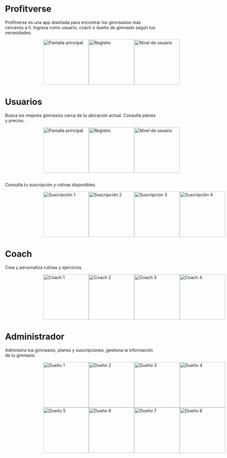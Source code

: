 # **Profitverse**

Profitverse es una app diseñada para encontrar los gimnsasios más cercanos a tí. Ingresa como usuario, coach o dueño de gimnasio según tus necesidades.

<div style="display: flex; justify-content: space-around; margin: auto; width: 50%;">
    <img src="https://github.com/user-attachments/assets/9b7645f1-557f-4ccc-bc3b-15eb9cee93e9" alt="Pantalla principal" width="150">
    <img src="https://github.com/user-attachments/assets/312cc3e9-a810-47a0-bce1-a2ab1b73be24" alt="Registro" width="150">
    <img src="https://github.com/user-attachments/assets/b184125e-4115-4af3-9bf6-77487ed68a75" alt="Nivel de usuario" width="150">
</div>


# **Usuarios**

Busca los mejores gimnasios cerca de tu ubicación actual. Consulta planes y precios. 

<div style="display: flex; justify-content: space-around; margin: auto; width: 50%;">
    <img src="https://github.com/user-attachments/assets/7bc340d2-64b0-49bc-ac6a-2dc959f58de3" alt="Pantalla principal" width="150">
    <img src="https://github.com/user-attachments/assets/f9634fa2-3007-4a20-86c5-a35cc66b7549" alt="Registro" width="150">
    <img src="https://github.com/user-attachments/assets/2e0f49da-224f-47c3-93cd-045ef61e5073" alt="Nivel de usuario" width="150">
</div>

<br>Consulta tu suscripción y rutinas disponibles.<br>

<div style="display: flex; justify-content: space-around; margin: auto; width: 50%;">
    <img src="https://github.com/user-attachments/assets/286777b4-66e3-4c33-b58c-45d5a137f691" alt="Suscripción 1" width="150">
    <img src="https://github.com/user-attachments/assets/5ad96fb5-ee53-4709-be94-63e1441da9a4" alt="Suscripción 2" width="150">
    <img src="https://github.com/user-attachments/assets/2b88fea1-aeb8-46fa-86f7-3f0791130d45" alt="Suscripción 3" width="150">
    <img src="https://github.com/user-attachments/assets/123a96fa-55b0-4edb-aa2b-4086f840a637" alt="Suscripción 4" width="150">
</div>

# **Coach**

Crea y personaliza rutinas y ejercicios. 

<div style="display: flex; justify-content: space-around; margin: auto; width: 50%;">
    <img src="https://github.com/user-attachments/assets/b5eaf3f3-e228-4c52-8adc-ca993b79454c" alt="Coach 1" width="150">
    <img src="https://github.com/user-attachments/assets/97be1504-ff9d-4873-b558-31e02bef8c34" alt="Coach 2" width="150">
    <img src="https://github.com/user-attachments/assets/dfdeb225-22d9-49fc-bd8c-50346aad978f" alt="Coach 3" width="150">
    <img src="https://github.com/user-attachments/assets/d2666973-bc92-404f-ba99-b35991aecb46" alt="Coach 4" width="150">

</div>

# **Administrador**

Administra tus gimnasios, planes y suscripciones, gestiona la información de tu gimnasio.

<div style="display: flex; justify-content: space-around; margin: auto; width: 50%;">
    <img src="https://github.com/user-attachments/assets/fb38e731-fc82-42e2-ae0e-77a964d97731" alt="Dueño 1" width="150">
    <img src="https://github.com/user-attachments/assets/8f619566-ae8e-4d81-84d0-d6da8c3966ef" alt="Dueño 2" width="150">
    <img src="https://github.com/user-attachments/assets/0cf28e40-a7fb-425d-a6e9-dc526072a6d5" alt="Dueño 3" width="150">
    <img src="https://github.com/user-attachments/assets/2277d139-9ce8-4d3b-8b83-72e76b1785ed" alt="Dueño 4" width="150">

</div>

<div style="display: flex; justify-content: space-around; margin: auto; width: 50%;">
    <img src="https://github.com/user-attachments/assets/8ca8a674-2371-48fc-b838-a53eb38f4d31" alt="Dueño 5" width="150">
    <img src="https://github.com/user-attachments/assets/b94999cb-9901-4f84-a8f5-c49140f47256" alt="Dueño 6" width="150">
    <img src="https://github.com/user-attachments/assets/7ea72ea0-224a-4f4c-a514-c374e114e6d2" alt="Dueño 7" width="150">
    <img src="https://github.com/user-attachments/assets/81054b44-c603-4531-b4a0-c326c9856d98" alt="Dueño 8" width="150">

</div>

